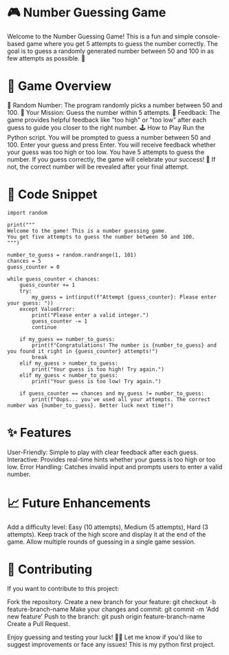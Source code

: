 # 🎮 Number Guessing Game
Welcome to the Number Guessing Game! This is a fun and simple console-based game where you get 5 attempts to guess the number correctly. The goal is to guess a randomly generated number between 50 and 100 in as few attempts as possible. 🌟

# 📝 Game Overview
🎲 Random Number: The program randomly picks a number between 50 and 100.
🔢 Your Mission: Guess the number within 5 attempts.
🔁 Feedback: The game provides helpful feedback like "too high" or "too low" after each guess to guide you closer to the right number.
🕹️ How to Play
Run the Python script.
You will be prompted to guess a number between 50 and 100.
Enter your guess and press Enter.
You will receive feedback whether your guess was too high or too low.
You have 5 attempts to guess the number. If you guess correctly, the game will celebrate your success! 🎉 If not, the correct number will be revealed after your final attempt.

# 📂 Code Snippet
```
import random

print("""
Welcome to the game! This is a number guessing game.
You get five attempts to guess the number between 50 and 100.
""")

number_to_guess = random.randrange(1, 101)
chances = 5
guess_counter = 0

while guess_counter < chances:
    guess_counter += 1
    try:
        my_guess = int(input(f"Attempt {guess_counter}: Please enter your guess: "))
    except ValueError:
        print("Please enter a valid integer.")
        guess_counter -= 1
        continue

    if my_guess == number_to_guess:
        print(f"Congratulations! The number is {number_to_guess} and you found it right in {guess_counter} attempts!")
        break
    elif my_guess > number_to_guess:
        print("Your guess is too high! Try again.")
    elif my_guess < number_to_guess:
        print("Your guess is too low! Try again.")
    
    if guess_counter == chances and my_guess != number_to_guess:
        print(f"Oops... you've used all your attempts. The correct number was {number_to_guess}. Better luck next time!")

```
# ✨ Features
User-Friendly: Simple to play with clear feedback after each guess.
Interactive: Provides real-time hints whether your guess is too high or too low.
Error Handling: Catches invalid input and prompts users to enter a valid number.

# 📈 Future Enhancements
Add a difficulty level: Easy (10 attempts), Medium (5 attempts), Hard (3 attempts).
Keep track of the high score and display it at the end of the game.
Allow multiple rounds of guessing in a single game session.

# 🤝 Contributing
If you want to contribute to this project:

Fork the repository.
Create a new branch for your feature: git checkout -b feature-branch-name
Make your changes and commit: git commit -m 'Add new feature'
Push to the branch: git push origin feature-branch-name
Create a Pull Request.

Enjoy guessing and testing your luck! 🧠🔢 Let me know if you'd like to suggest improvements or face any issues!
This is my python first project.
